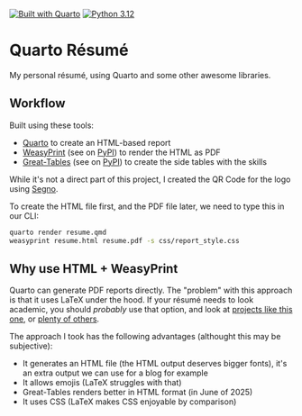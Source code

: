 [![Built with Quarto](https://img.shields.io/badge/Built_with-Quarto-2196F3?style=flat&logo=quarto)](https://quarto.org)
[![Python 3.12](https://img.shields.io/badge/Python-3.12-3776AB?logo=python)](https://python.org)

# Quarto Résumé

My personal résumé, using Quarto and some other awesome libraries.

## Workflow

Built using these tools:

* [Quarto](https://quarto.org/) to create an HTML-based report
* [WeasyPrint](https://doc.courtbouillon.org/weasyprint/stable/index.html) (see on [PyPI](https://pypi.org/project/weasyprint/)) to render the HTML as PDF
* [Great-Tables](https://posit-dev.github.io/great-tables/) (see on [PyPI](https://pypi.org/project/great-tables/)) to create the side tables with the skills

While it's not a direct part of this project, I created the QR Code for the logo using [Segno](https://pypi.org/project/segno/).

To create the HTML file first, and the PDF file later, we need to type this in our CLI:

```bash
quarto render resume.qmd
weasyprint resume.html resume.pdf -s css/report_style.css
```

## Why use HTML + WeasyPrint

Quarto can generate PDF reports directly. The "problem" with this approach is that it uses LaTeX under the hood. If your résumé needs to look academic, you should *probably* use that option, and look at [projects like this one](https://github.com/schochastics/quarto-cv), or [plenty of others](https://github.com/mcanouil/awesome-quarto).

The approach I took has the following advantages (althought this may be subjective):

* It generates an HTML file (the HTML output deserves bigger fonts), it's an extra output we can use for a blog for example
* It allows emojis (LaTeX struggles with that)
* Great-Tables renders better in HTML format (in June of 2025)
* It uses CSS (LaTeX makes CSS enjoyable by comparison)

